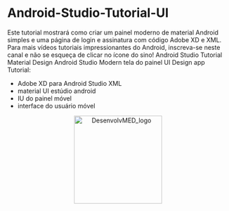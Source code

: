 # Android-Studio-Tutorial-UI
Este tutorial mostrará como criar um painel moderno de material Android simples e uma página de login e assinatura com código Adobe XD e XML.
Para mais vídeos tutoriais impressionantes do Android, inscreva-se neste canal e não se esqueça de clicar no ícone do sino!
Android Studio Tutorial Material Design Android Studio Modern tela do painel UI Design app Tutorial:
- Adobe XD para Android Studio XML
- material UI estúdio android 
- IU do painel móvel 
- interface do usuário móvel

<p align="center">
  <a href="https://media.discordapp.net/attachments/1019265341311963186/1065417508665966662/Tela_inicial_1.png?width=192&height=401" target="blank"><img src="https://media.discordapp.net/attachments/1019265341311963186/1065417508665966662/Tela_inicial_1.png?width=192&height=401"" width="200" alt="DesenvolvMED_logo" /></a>
</p>
